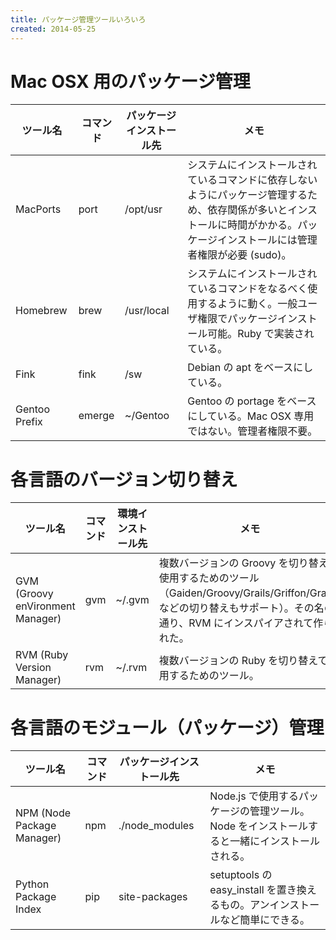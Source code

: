 ```yaml
---
title: パッケージ管理ツールいろいろ
created: 2014-05-25
---
```


Mac OSX 用のパッケージ管理
====
| ツール名 | コマンド | パッケージインストール先 | メモ |
| --- | --- | --- | --- |
| MacPorts | port | /opt/usr | システムにインストールされているコマンドに依存しないようにパッケージ管理するため、依存関係が多いとインストールに時間がかかる。パッケージインストールには管理者権限が必要 (sudo)。 |
| Homebrew | brew | /usr/local | システムにインストールされているコマンドをなるべく使用するように動く。一般ユーザ権限でパッケージインストール可能。Ruby で実装されている。|
| Fink | fink | /sw | Debian の apt をベースにしている。 |
| Gentoo Prefix | emerge | ~/Gentoo | Gentoo の portage をベースにしている。Mac OSX 専用ではない。管理者権限不要。 |


各言語のバージョン切り替え
====
| ツール名 | コマンド | 環境インストール先 | メモ |
| --- | --- | --- | --- |
| GVM (Groovy enVironment Manager) | gvm | ~/.gvm | 複数バージョンの Groovy を切り替えて使用するためのツール（Gaiden/Groovy/Grails/Griffon/Gradle などの切り替えもサポート）。その名の通り、RVM にインスパイアされて作られた。|
| RVM (Ruby Version Manager) | rvm | ~/.rvm | 複数バージョンの Ruby を切り替えて使用するためのツール。|


各言語のモジュール（パッケージ）管理
====
| ツール名 | コマンド | パッケージインストール先 | メモ |
| --- | --- | --- | --- |
| NPM (Node Package Manager) | npm | ./node_modules | Node.js で使用するパッケージの管理ツール。Node をインストールすると一緒にインストールされる。|
| Python Package Index | pip | site-packages | setuptools の easy_install を置き換えるもの。アンインストールなど簡単にできる。 |

